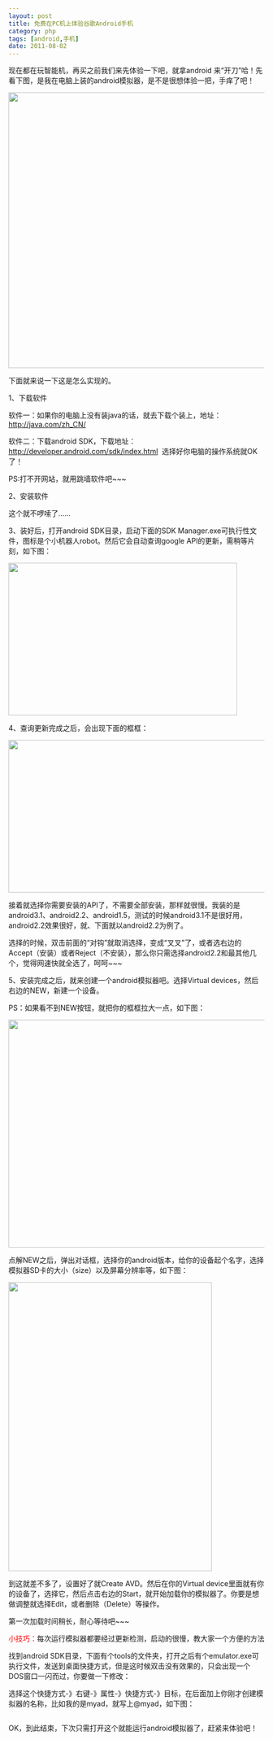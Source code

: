 ```yaml
---
layout: post
title: 免费在PC机上体验谷歌Android手机
category: php
tags: [android,手机]
date: 2011-08-02
---
```

<p>现在都在玩智能机，再买之前我们来先体验一下吧，就拿android 来&ldquo;开刀&rdquo;哈！先看下图，是我在电脑上装的android模拟器，是不是很想体验一把，手痒了吧！</p>
<p><img onclick="javascript:window.open('/upload/attachement/20110802/1312247676_137.png')" width="600" height="542" style="cursor: pointer" alt="" src="/upload/attachement/20110802/1312247676_137.png" /></p>
<p>下面就来说一下这是怎么实现的。</p>
<p>1、下载软件</p>
<p>软件一：如果你的电脑上没有装java的话，就去下载个装上，地址：<a href="http://java.com/zh_CN/">http://java.com/zh_CN/</a></p>
<p>软件二：下载android SDK，下载地址：<a href="http://developer.android.com/sdk/index.html">http://developer.android.com/sdk/index.html</a>&nbsp; 选择好你电脑的操作系统就OK了！</p>
<p>PS:打不开网站，就用跳墙软件吧~~~</p>
<p>2、安装软件</p>
<p>这个就不啰嗦了&hellip;&hellip;</p>
<p>3、装好后，打开android SDK目录，启动下面的SDK Manager.exe可执行性文件，图标是个小机器人robot。然后它会自动查询google API的更新，需稍等片刻，如下图：</p>
<p><img alt="" width="450" height="300" onclick="javascript:window.open('/upload/attachement/20110729/1311904815_183.png')" style="cursor: pointer" src="/upload/attachement/20110729/1311904815_183.png" /></p>
<p>4、查询更新完成之后，会出现下面的框框：</p>
<p><img alt="" width="600" height="300" onclick="javascript:window.open('/upload/attachement/20110729/1311905008_924.png')" style="cursor: pointer" src="/upload/attachement/20110729/1311905008_924.png" /></p>
<p>接着就选择你需要安装的API了，不需要全部安装，那样就很慢。我装的是android3.1、android2.2、android1.5，测试的时候android3.1不是很好用，android2.2效果很好，就、下面就以android2.2为例了。</p>
<p>选择的时候，双击前面的&ldquo;对钩&rdquo;就取消选择，变成&ldquo;叉叉&rdquo;了，或者选右边的Accept（安装）或者Reject（不安装），那么你只需选择android2.2和最其他几个，觉得网速快就全选了，呵呵~~~</p>
<p>5、安装完成之后，就来创建一个android模拟器吧。选择Virtual devices，然后右边的NEW，新建一个设备。</p>
<p>PS：如果看不到NEW按钮，就把你的框框拉大一点，如下图：</p>
<p><img alt="" onclick="javascript:window.open('/upload/attachement/20110729/1311905562_127.png')" style="width: 703px; height: 448px; cursor: pointer" src="/upload/attachement/20110729/1311905562_127.png" /></p>
<p>点解NEW之后，弹出对话框，选择你的android版本，给你的设备起个名字，选择模拟器SD卡的大小（size）以及屏幕分辨率等，如下图：</p>
<p><img alt="" width="400" height="568" onclick="javascript:window.open('/upload/attachement/20110729/1311905797_200.png')" style="cursor: pointer" src="/upload/attachement/20110729/1311905797_200.png" /></p>
<p>到这就差不多了，设置好了就Create AVD。然后在你的Virtual device里面就有你的设备了，选择它，然后点击右边的Start，就开始加载你的模拟器了。你要是想做调整就选择Edit，或者删除（Delete）等操作。</p>
<p>第一次加载时间稍长，耐心等待吧~~~</p>
<p><span style="color: #ff0000">小技巧：</span>每次运行模拟器都要经过更新检测，启动的很慢，教大家一个方便的方法</p>
<p>找到android SDK目录，下面有个tools的文件夹，打开之后有个emulator.exe可执行文件，发送到桌面快捷方式，但是这时候双击没有效果的，只会出现一个DOS窗口一闪而过，你要做一下修改：</p>
<p>选择这个快捷方式-》右键-》属性-》快捷方式-》目标，在后面加上你刚才创建模拟器的名称，比如我的是myad，就写上@myad，如下图：</p>
<p><img alt="" onclick="javascript:window.open('/upload/attachement/20110729/1311907123_498.png')" style="cursor: pointer" src="/upload/attachement/20110729/1311907123_498.png" /></p>
<p>OK，到此结束，下次只需打开这个就能运行android模拟器了，赶紧来体验吧！</p>
